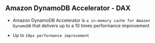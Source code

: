 ## Amazon DynamoDB Accelerator - DAX

- Amazon DynamoDB Accelerator is `a in-memory cache for Amazon DynamoDB` that delivers up to a 10 times performance improvement

- Up to `10px performance improvement`
